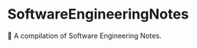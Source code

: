 # SoftwareEngineeringNotes
:notebook_with_decorative_cover: A compilation of Software Engineering Notes.
